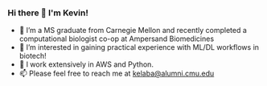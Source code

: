 ### Hi there 👋 I'm Kevin!
- 🔭 I’m a MS graduate from Carnegie Mellon and recently completed a computational biologist co-op at Ampersand Biomedicines
- 👀 I’m interested in gaining practical experience with ML/DL workflows in biotech!
- 🌱 I work extensively in AWS and Python.
- 📫 Please feel free to reach me at kelaba@alumni.cmu.edu
